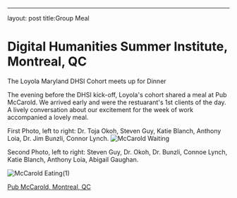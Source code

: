 ---
layout: post
title:Group Meal
# Digital Humanities Summer Institute, Montreal, QC

The Loyola Maryland DHSI Cohort meets up for Dinner  

The evening before the DHSI kick-off, Loyola's cohort shared a meal at Pub McCarold. We arrived early and were the restuarant's 1st clients of the day. A lively conversation about our excitement for the week of work accompanied a lovely meal.

First Photo, left to right: Dr. Toja Okoh, Steven Guy, Katie Blanch, Anthony Loia, Dr. Jim Bunzli, Connor Lynch.
![McCarold Waiting](https://github.com/user-attachments/assets/2707c6d4-ee3f-4a54-ad77-39cfb2e5094a)


Second Photo, left to right: Steven Guy, Dr. Okoh, Dr. Bunzli, Connoe Lynch, Katie Blanch, Anthony Loia, Abigail Gaughan.

![McCarold Eating(1)](https://github.com/user-attachments/assets/bf5713e8-5c17-461f-9ae5-14a00c6aa217)

[Pub McCarold, Montreal, QC](https://pubmccarold.com//en-US/)
